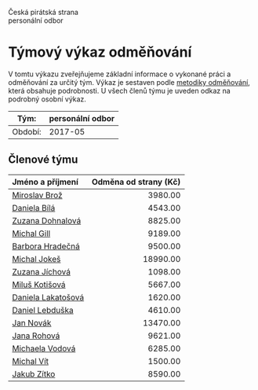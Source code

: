 Česká pirátská strana  
personální odbor

Týmový výkaz odměňování
===========================

V tomtu výkazu zveřejňujeme základní informace o vykonané práci a odměňování
za určitý tým. Výkaz je sestaven podle [metodiky odměňování][metodika],
která obsahuje podrobnosti. U všech členů týmu je uveden odkaz na podrobný osobní výkaz.

Tým:                     | personální odbor
-----------------------  | --------------------
Období:                  | 2017-05

Členové týmu
--------------

| Jméno a příjmení                          |   Odměna od strany (Kč) |
|:------------------------------------------|------------------------:|
| [Miroslav Brož](miroslav-broz/)           |                 3980.00 |
| [Daniela Bílá](daniela-bila/)             |                 4543.00 |
| [Zuzana Dohnalová](zuzana-dohnalova/)     |                 8825.00 |
| [Michal Gill](michal-gill/)               |                 9189.00 |
| [Barbora Hradečná](barbora-hradecna/)     |                 9500.00 |
| [Michal Jokeš](michal-jokes/)             |                18990.00 |
| [Zuzana Jíchová](zuzana-jichova/)         |                 1098.00 |
| [Miluš Kotišová](milus-kotisova/)         |                 5667.00 |
| [Daniela Lakatošová](daniela-lakatosova/) |                 1620.00 |
| [Daniel Lebduška](daniel-lebduska/)       |                 4610.00 |
| [Jan Novák](jan-novak/)                   |                13470.00 |
| [Jana Rohová](jana-rohova/)               |                 9621.00 |
| [Michaela Vodová](michaela-vodova/)       |                 6285.00 |
| [Michal Vít](michal-vit/)                 |                 1500.00 |
| [Jakub Zítko](jakub-zitko/)               |                 8590.00 |


[metodika]: https://redmine.pirati.cz/projects/po/wiki/Odmenovani
